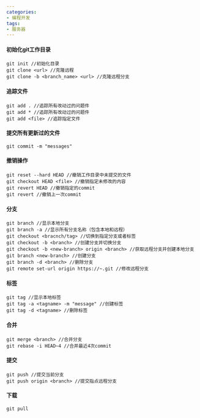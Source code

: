 ```yaml
---
categories: 
- 编程开发
tags:
- 服务器
---
```


#### 初始化git工作目录
```
git init //初始化目录
git clone <url> //克隆远程
git clone -b <branch_name> <url> //克隆远程分支
```

#### 追踪文件

```
git add . //追踪所有改动过的问题件
git add * //追踪所有改动过的问题件
git add <file> //追踪指定文件
```


#### 提交所有更新过的文件
```
git commit -m "messages"
```


#### 撤销操作
```//
git reset --hard HEAD //撤销工作目录中未提交的文件
git checkout HEAD <file> //撤销指定未修改的内容
git revert HEAD //撤销指定的commit 
git revert //撤销上一次commit
```

#### 分支

```
git branch //显示本地分支
git branch -a //显示所有分支名称（包含本地和远程）
git checkout <bracnch/tag> //切换到指定分支或者标签
git checkout -b <branch> //创建分支并切换分支
git checkout -b <new-branch> origin <branch> //获取远程分支并创建本地分支
git branch <new-branch> //创建分支
git branch -d <branch> //删除分支
git remote set-url origin https://~.git //修改远程分支
```

#### 标签

```
git tag //显示本地标签
git tag -a <tagname> -m "message" //创建标签
git tag -d <tagname> //删除标签
```

#### 合并

```
git merge <branch> //合并分支
git rebase -i HEAD~4 //合并最近4次commit
```

#### 提交

```
git push //提交当前分支
git push origin <branch> //提交指点远程分支
```

#### 下载

```
git pull
```





